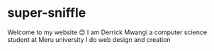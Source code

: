 # super-sniffle
Welcome to my website 😊
I am Derrick Mwangi a computer science student at Meru university
I do web design and creation 
